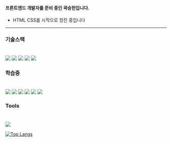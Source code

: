 #### 프론트엔드 개발자를 준비 중인 곽승헌입니다.
* HTML CSS를 시작으로 정진 중입니다
<hr>

### 기술스택 
#
<div align=flex>
<img src="https://img.shields.io/badge/HTML-E34F26?style=flat-square&logo=html5&logoColor=white"/>
<img src="https://img.shields.io/badge/CSS-1572B6?style=flat-square&logo=CSS3&logoColor=white"/>
<img src="https://img.shields.io/badge/JAVASCRIPT-F7DF1E?style=flat-square&logo=JavaScript&logoColor=white"/>
<img src="https://img.shields.io/badge/REACT-61DAFB?style=flat-square&logo=React&logoColor=white"/>
<img src="https://img.shields.io/badge/PostCSS-DD3A0A?style=flat-square&logo=PostCSS&logoColor=white"/>
</div>

### 학습중
#
<div align=flex>
<img src="https://img.shields.io/badge/HTML-E34F26?style=flat-square&logo=html5&logoColor=white"/>
<img src="https://img.shields.io/badge/CSS-1572B6?style=flat-square&logo=CSS3&logoColor=white"/>
<img src="https://img.shields.io/badge/JAVASCRIPT-F7DF1E?style=flat-square&logo=JavaScript&logoColor=white"/>
<img src="https://img.shields.io/badge/REACT-61DAFB?style=flat-square&logo=React&logoColor=white"/>
<img src="https://img.shields.io/badge/PostCSS-DD3A0A?style=flat-square&logo=PostCSS&logoColor=white"/>
<img src="https://img.shields.io/badge/TYPESCRIPT-3178C6?style=flat-square&logo=TypeScript&logoColor=white"/>
</div>


### Tools
#
<img src="https://img.shields.io/badge/VisualStudioCode-007ACC?style=flat-square&logo=Visual Studio Code&logoColor=white"/>




[![Top Langs](https://github-readme-stats.vercel.app/api/top-langs/?username=nada77777&layout=compact)](https://github.com/nada77777/github-readme-stats)
